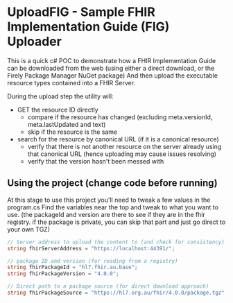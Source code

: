 # UploadFIG - Sample FHIR Implementation Guide (FIG) Uploader
This is a quick c# POC to demonstrate how a FHIR Implementation Guide can be downloaded from the web
(using either a direct download, or the Firely Package Manager NuGet package)
And then upload the executable resource types contained into a FHIR Server.

During the upload step the utility will:
* GET the resource ID directly
	* compare if the resource has changed (excluding meta.versionId, meta.lastUpdated and text)
	* skip if the resource is the same
* search for the resource by canonical URL (if it is a canonical resource)
	* verify that there is not another resource on the server already using that canonical URL (hence uploading may cause issues resolving)
	* verify that the version hasn't been messed with

## Using the project (change code before running)
At this stage to use this project you'll need to tweak a few values in the program.cs
Find the variables near the top and tweak to what you want to use.
(the packageId and version are there to see if they are in the fhir registry.
if the package is private, you can skip that part and just go direct to your own TGZ)

```c#
// Server address to upload the content to (and check for consistency)
string fhirServerAddress = "https://localhost:44391/";

// package ID and version (for reading from a registry)
string fhirPackageId = "hl7.fhir.au.base";
string fhirPackageVersion = "4.0.0";

// Direct path to a package source (for direct download approach)
string fhirPackageSource = "https://hl7.org.au/fhir/4.0.0/package.tgz";
```
